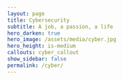```yaml
---
layout: page
title: Cybersecurity
subtitle: A job, a passion, a life
hero_darken: true
hero_image: /assets/media/cyber.jpg
hero_height: is-medium
callouts: cyber_callout
show_sidebar: false
permalink: /cyber/
---
```


